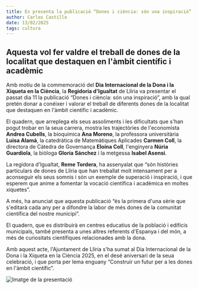 ```yaml
---
title: Es presenta la publicació “Dones i ciència: són una inspiració”
author: Carlos Castillo
date: 13/02/2025
tags: cultura
---
```


## Aquesta vol fer valdre el treball de dones de la localitat que destaquen en l'àmbit científic i acadèmic

Amb motiu de la commemoració del **Dia Internacional de la Dona i la Xiqueta en la Ciència**, la **Regidoria d'Igualtat** de Llíria va presentar el passat dia 11 la publicació “Dones i ciència: són una inspiració”, amb la qual pretén donar a conéixer i valorar el treball de diferents dones de la localitat que destaquen en l'àmbit científic i acadèmic.

El quadern, que arreplega els seus assoliments i les dificultats que s'han pogut trobar en la seua carrera, mostra les trajectòries de l'economista **Andrea Cubells**, la bioquímica **Ana Moreno**, la professora universitària **Luisa Alamá**, la catedràtica de Matemàtiques Aplicades **Carmen Coll**, la directora de Càtedra de Governança **Eloína Coll**, l'enginyera **Núria Guardiola**, la biòloga **Gloria Sánchez** i la metgessa **Isabel Asensi**.

La regidora d'Igualtat, **Reme Tordera**, ha assenyalat que “són històries particulars de dones de Llíria que han treballat molt intensament per a aconseguir els seus somnis i són un exemple de superació i inspiració, i que esperem que anime a fomentar la vocació científica i acadèmica en moltes xiquetes”.

A més, ha anunciat que aquesta publicació “és la primera d'una sèrie que s'editarà cada any per a difondre la labor de més dones de la comunitat científica del nostre municipi”.

El quadern, que es distribuirà en centres educatius de la població i edificis municipals, també presenta a unes altres referents d'Espanya i del món, a més de curiositats científiques relacionades amb la dona.

Amb aquest acte, l'Ajuntament de Llíria s'ha sumat al Dia Internacional de la Dona i la Xiqueta en la Ciència 2025, en el desé aniversari de la seua celebració, i que porta per lema enguany “Construir un futur per a les dones en l'àmbit científic”. 

![Imatge de la presentació](/assets/continguts/recursos/20250213-presentación-publicación-dones-ciència.jpg "Imatge de la presentació")

